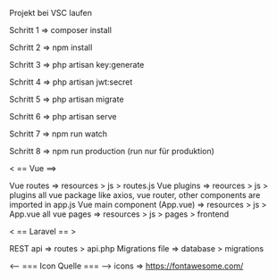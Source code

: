 Projekt bei VSC laufen

Schritt 1 => composer install

Schritt 2 => npm install

Schritt 3 => php artisan key:generate

Schritt 4 => php artisan jwt:secret

Schritt 5 => php artisan migrate

Schritt 6 => php artisan serve

Schritt 7 => npm run watch

Schritt 8 => npm run production (run nur für produktion)


< == Vue ==>

Vue routes => resources > js > routes.js
Vue plugins => reources > js > plugins
all vue package like axios, vue router, other components are imported in app.js
Vue main component (App.vue) => resources > js > App.vue
all vue pages => resources > js > pages > frontend

< == Laravel == >

REST api => routes > api.php
Migrations file => database > migrations

<-- === Icon Quelle === -->
icons => https://fontawesome.com/
